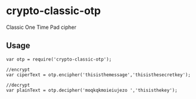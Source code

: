 crypto-classic-otp
==================

Classic One Time Pad cipher

Usage
-----

```
var otp = require('crypto-classic-otp');
    
//encrypt  
var ciperText = otp.encipher('thisisthemessage','thisisthesecretkey');
    
//decrypt
var plainText = otp.decipher('moqkqkmoieiujezo ','thisisthekey');
```
